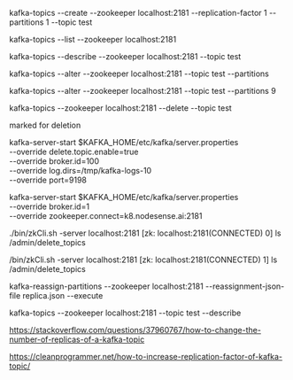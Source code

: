 kafka-topics --create --zookeeper localhost:2181 --replication-factor 1 --partitions 1 --topic test

kafka-topics --list --zookeeper localhost:2181

kafka-topics --describe --zookeeper localhost:2181 --topic test


kafka-topics --alter --zookeeper localhost:2181 --topic test --partitions 

kafka-topics --alter --zookeeper localhost:2181 --topic test --partitions 9

kafka-topics --zookeeper localhost:2181 --delete --topic test

marked for deletion

kafka-server-start $KAFKA_HOME/etc/kafka/server.properties \
  --override delete.topic.enable=true \
  --override broker.id=100 \
  --override log.dirs=/tmp/kafka-logs-10 \
  --override port=9198
  
  
kafka-server-start $KAFKA_HOME/etc/kafka/server.properties \
  --override broker.id=1 \
  --override zookeeper.connect=k8.nodesense.ai:2181
  
  



 ./bin/zkCli.sh -server localhost:2181
[zk: localhost:2181(CONNECTED) 0] ls /admin/delete_topics

/bin/zkCli.sh -server localhost:2181
[zk: localhost:2181(CONNECTED) 1] ls /admin/delete_topics

 
 kafka-reassign-partitions --zookeeper localhost:2181 --reassignment-json-file replica.json --execute
 
 kafka-topics --zookeeper localhost:2181 --topic test --describe
 
 
 https://stackoverflow.com/questions/37960767/how-to-change-the-number-of-replicas-of-a-kafka-topic
 
 https://cleanprogrammer.net/how-to-increase-replication-factor-of-kafka-topic/
 